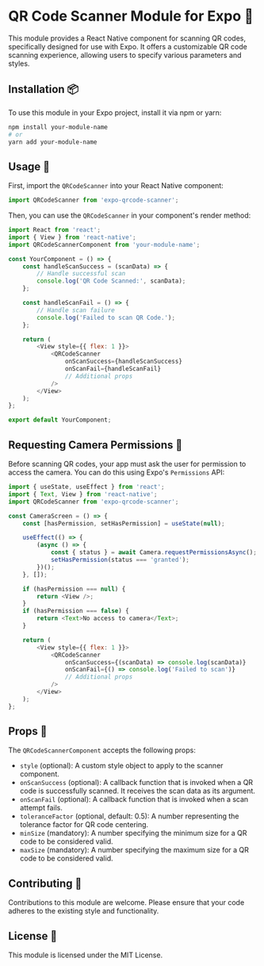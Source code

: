 
# QR Code Scanner Module for Expo 📸

This module provides a React Native component for scanning QR codes, specifically designed for use with Expo. It offers a customizable QR code scanning experience, allowing users to specify various parameters and styles.

## Installation 📦

To use this module in your Expo project, install it via npm or yarn:

```bash
npm install your-module-name
# or
yarn add your-module-name
```

## Usage 🚀

First, import the `QRCodeScanner` into your React Native component:

```javascript
import QRCodeScanner from 'expo-qrcode-scanner';
```

Then, you can use the `QRCodeScanner` in your component's render method:

```javascript
import React from 'react';
import { View } from 'react-native';
import QRCodeScannerComponent from 'your-module-name';

const YourComponent = () => {
    const handleScanSuccess = (scanData) => {
        // Handle successful scan
        console.log('QR Code Scanned:', scanData);
    };

    const handleScanFail = () => {
        // Handle scan failure
        console.log('Failed to scan QR Code.');
    };

    return (
        <View style={{ flex: 1 }}>
            <QRCodeScanner
                onScanSuccess={handleScanSuccess}
                onScanFail={handleScanFail}
                // Additional props
            />
        </View>
    );
};

export default YourComponent;
```

## Requesting Camera Permissions 🎥

Before scanning QR codes, your app must ask the user for permission to access the camera. You can do this using Expo's `Permissions` API:

```javascript
import { useState, useEffect } from 'react';
import { Text, View } from 'react-native';
import QRCodeScanner from 'expo-qrcode-scanner';

const CameraScreen = () => {
    const [hasPermission, setHasPermission] = useState(null);

    useEffect(() => {
        (async () => {
            const { status } = await Camera.requestPermissionsAsync();
            setHasPermission(status === 'granted');
        })();
    }, []);

    if (hasPermission === null) {
        return <View />;
    }
    if (hasPermission === false) {
        return <Text>No access to camera</Text>;
    }

    return (
        <View style={{ flex: 1 }}>
            <QRCodeScanner
                onScanSuccess={(scanData) => console.log(scanData)}
                onScanFail={() => console.log('Failed to scan')}
                // Additional props
            />
        </View>
    );
};
```

## Props 📐

The `QRCodeScannerComponent` accepts the following props:

- `style` (optional): A custom style object to apply to the scanner component.
- `onScanSuccess` (optional): A callback function that is invoked when a QR code is successfully scanned. It receives the scan data as its argument.
- `onScanFail` (optional): A callback function that is invoked when a scan attempt fails.
- `toleranceFactor` (optional, default: 0.5): A number representing the tolerance factor for QR code centering.
- `minSize` (mandatory): A number specifying the minimum size for a QR code to be considered valid.
- `maxSize` (mandatory): A number specifying the maximum size for a QR code to be considered valid.

## Contributing 🤝

Contributions to this module are welcome. Please ensure that your code adheres to the existing style and functionality.

## License 📄

This module is licensed under the MIT License.
